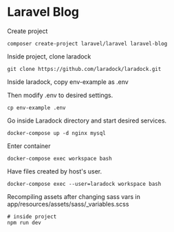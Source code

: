 # Laravel Blog
Create project

    composer create-project laravel/laravel laravel-blog
Inside project, clone laradock

    git clone https://github.com/laradock/laradock.git
Inside laradock, copy env-example as .env

Then modify .env to desired settings.

    cp env-example .env
Go inside Laradock directory and start desired services.

    docker-compose up -d nginx mysql
Enter container

    docker-compose exec workspace bash

Have files created by host's user.

    docker-compose exec --user=laradock workspace bash

Recompiling assets after changing sass vars in app/resources/assets/sass/_variables.scss

    # inside project
    npm run dev
